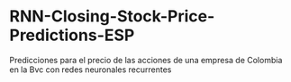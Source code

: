 # RNN-Closing-Stock-Price-Predictions-ESP
Predicciones para el precio de las acciones de una empresa de Colombia en la Bvc con redes neuronales recurrentes
